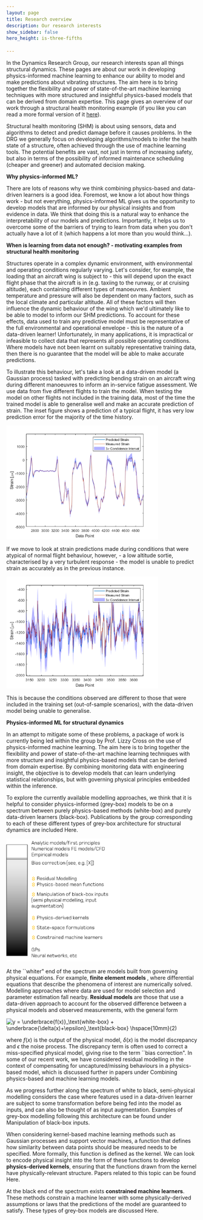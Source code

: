 ```yaml
---
layout: page
title: Research overview
description: Our research interests
show_sidebar: false
hero_height: is-three-fifths

---
```


In the Dynamics Research Group, our research interests span all things structural dynamics. These pages are about our work in developing physics-informed machine learning to enhance our ability to model and make predictions about vibrating structures. The aim here is to bring together the flexibility and power of state-of-the-art machine learning techniques with more structured and insightful physics-based models that can be derived from domain expertise. This page gives an overview of our work through a structural health monitoring example (if you like you can read a more formal version of it [here](https://link.springer.com/chapter/10.1007/978-3-030-81716-9_17)).

Structural health monitoring (SHM) is about using sensors, data and algorithms to detect and predict damage before it causes problems. In the DRG we generally focus on developing algorithms/models to infer the health state of a structure, often achieved through the use of machine learning tools. The potential benefits are vast, not just in terms of increasing safety, but also in terms of the possibility of informed maintenance scheduling (cheaper and greener) and automated decision making. 

<strong>Why physics-informed ML?</strong>

There are lots of reasons why we think combining physics-based and data-driven learners is a good idea. Foremost, we know a lot about how things work - but not everything, physics-informed ML gives us the opportunity to develop models that are informed by our physical insights and from evidence in data. We think that doing this is a natural way to enhance the interpretability of our models and predictions. Importantly, it helps us to overcome some of the barriers of trying to learn from data when you don't actually have a lot of it (which happens a lot more than you would think...).

<strong>When is learning from data not enough? - motivating examples from structural health monitoring </strong>

Structures operate in a complex dynamic environment, with environmental and operating conditions regularly varying. Let's consider, for example, the loading that an aircraft wing is subject to - this will depend upon the exact flight phase that the aircraft is in (e.g. taxiing to the runway, or at cruising altitude), each containing different types of manoeuvres. Ambient temperature and pressure will also be dependent on many factors, such as the local climate and particular altitude. All of these factors will then influence the dynamic behaviour of the wing which we'd ultimately like to be able to model to inform our SHM predictions. To account for these effects, data used to train any predictive model must be representative of the full environmental and operational envelope - this is the nature of a data-driven learner! Unfortunately, in many applications, it is impractical or infeasible to collect data that represents all possible operating conditions. Where models have not been learnt on suitably representative training data, then there is no guarantee that the model will be able to make accurate predictions. 

To illustrate this behaviour, let's take a look at a data-driven model (a Gaussian process) tasked with predicting bending strain on an aircraft wing during different manoeuvres to inform an in-service fatigue assessment. We use data from five different flights to train the model. When testing the model on other flights not included in the training data, most of the time the trained model is able to generalise well and make an accurate prediction of strain. The inset figure shows a prediction of a typical flight, it has very low prediction error for the majority of the time history.

<img src="./images/good_flight_pred.png" alt="drawing" width="400"/>


If we move to look at strain predictions made during conditions that were atypical of normal flight behaviour, however, - a low altitude sortie, characterised by a very turbulent response - the model is unable to predict strain as accurately as in the previous instance. 

<img src="./images//low_alt_flight.png" alt="drawing" width="400"/>

This is because the conditions observed are different to those that were included in the training set (out-of-sample scenarios), with the data-driven model being unable to generalise.

<strong>Physics-informed ML for structural dynamics</strong>

In an attempt to mitigate some of these problems, a package of work is currently being led within the group by Prof. Lizzy Cross on the use of physics-informed machine learning. The aim here is to bring together the flexibility and power of state-of-the-art machine learning techniques with more structure and insightful physics-based models that can be derived from domain expertise. By combining monitoring data with engineering insight, the objective is to develop models that can learn underlying statistical relationships, but with governing physical principles embedded within the inference. 

To explore the currently available modelling approaches, we think that it is helpful to consider physics-informed (grey-box) models to be on a spectrum between purely physics-based methods (white-box) and purely data-driven learners (black-box). Publications by the group corresponding to each of these different types of grey-box architecture for structural dynamics are included Here.


<img src="./images/grey_spectrum.png" alt="drawing" width="300"/>

At the ``whiter" end of the spectrum are models built from governing physical equations. For example, <strong> finite element models </strong>, where differential equations that describe the phenomena of interest are numerically solved. Modelling approaches where data are used for </strong>model selection</strong> and parameter estimation fall nearby. <strong>Residual models</strong> are those that use a data-driven approach to account for the observed difference between a physical models and observed measurements, with the general form

<img src="https://latex.codecogs.com/png.image?\dpi{110}&space;y&space;=&space;\underbrace{f(x)}_\text{white-box}&space;&plus;&space;\underbrace{\delta(x)&plus;\epsilon}_\text{black-box}&space;\hspace{10mm}(2)" title="y = \underbrace{f(x)}_\text{white-box} + \underbrace{\delta(x)+\epsilon}_\text{black-box} \hspace{10mm}(2)" />

where $f(x)$ is the output of the physical model, $\delta(x)$ is the model discrepancy and $\epsilon$ the noise process. The discrepancy term is
often used to correct a miss-specified physical model, giving rise to the term ``bias
correction". In some of our recent work, we have considered residual modelling in the context of compensating for uncaptured/missing behaviours in a physics-based model, which is discussed further in papers under Combining physics-based and machine learning models. 

As we progress further along the spectrum of white to black, semi-physical modelling considers the case where features used in a data-driven learner are subject to some transformation before being fed into the model as inputs, and can also be thought of as input augmentation. Examples of grey-box modelling following this architecture can be found under Manipulation of black-box inputs. 

When considering kernel-based machine learning methods such as Gaussian processes and support vector machines, a function that defines how similarity between data points should be measured needs to be specified. More formally, this function is defined as the kernel. We can look to encode physical insight into the form of these functions to develop <strong>physics-derived kernels</strong>, ensuring that the functions drawn from the kernel have physically-relevant structure. Papers related to this topic can be found Here. 

At the black end of the spectrum exists <strong>constrained machine learners</strong>. These methods constrain a machine learner with some physically-derived assumptions or laws that the predictions of the model are guaranteed to satisfy. These types of grey-box models are discussed Here.  

<!--- OLD

 Of particular interest is structural health monitoring (SHM), where the objective is to develop condition-based monitoring systems that assess the health of structure. For example, from some measured sensor data of a turbine blade, can I automatically detect the formation of damage and predict the remaining useful life. These are just two examples of tasks that lie within the remit of SHM, with other notable tasks including damage localisation and quantification. These tasks can be conveniently grouped into a hierarchy, where each ``level" becomes increasingly difficult.

 consistently vary on multiple timescales. 

 system ID


### Combining physics-based and machine learning models

### Manipulation of black-box inputs

### Physics-derived kernels

### Constrained machine learners

-->
